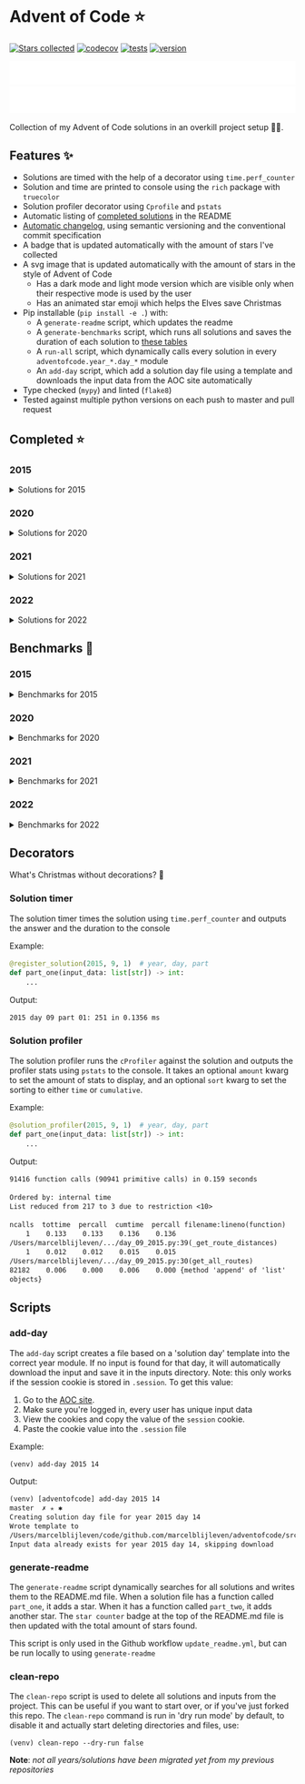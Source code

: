 # Advent of Code ⭐️
[![Stars collected](https://shields.io/static/v1?label=stars%20collected&message=139&color=yellow)]()
[![codecov](https://codecov.io/gh/marcelblijleven/adventofcode/branch/master/graph/badge.svg?token=jZ2TgfyltM)](https://codecov.io/gh/marcelblijleven/adventofcode)
[![tests](https://github.com/marcelblijleven/adventofcode/actions/workflows/tests.yaml/badge.svg)](https://github.com/marcelblijleven/adventofcode)
[![version](https://img.shields.io/github/v/release/marcelblijleven/adventofcode.svg)](https://github.com/marcelblijleven/adventofcode/releases)

![advent of code](./image_dark.svg#gh-dark-mode-only)
![advent of code](./image_light.svg#gh-light-mode-only)

Collection of my Advent of Code solutions in an overkill project setup 👻🎄.

## Features ✨
- Solutions are timed with the help of a decorator using `time.perf_counter`
- Solution and time are printed to console using the `rich` package with `truecolor`
- Solution profiler decorator using `Cprofile` and `pstats`
- Automatic listing of [completed solutions](#completed-) in the README
- [Automatic changelog](CHANGELOG.md), using semantic versioning and the conventional commit specification
- A badge that is updated automatically with the amount of stars I've collected
- A svg image that is updated automatically with the amount of stars in the style of Advent of Code
  - Has a dark mode and light mode version which are visible only when their respective mode is used by the user
  - Has an animated star emoji which helps the Elves save Christmas
- Pip installable (`pip install -e .`) with:
  - A `generate-readme` script, which updates the readme
  - A `generate-benchmarks` script, which runs all solutions and saves the duration of each solution to [these tables](#benchmarks-)
  - A `run-all` script, which dynamically calls every solution in every `adventofcode.year_*.day_*` module
  - An `add-day` script, which add a solution day file using a template and downloads the input data from the AOC site automatically
- Type checked (`mypy`) and linted (`flake8`)
- Tested against multiple python versions on each push to master and pull request

<!-- start completed section -->
## Completed ⭐️
### 2015
<details><summary>Solutions for 2015</summary>
<p>

| day   | part one | part two |
| :---: | :------: | :------: |
| 01 | ⭐️ | ⭐️ |
| 02 | ⭐️ | ⭐️ |
| 03 | ⭐️ | ⭐️ |
| 04 | ⭐️ | ⭐️ |
| 05 | ⭐️ | ⭐️ |
| 06 | ⭐️ | ⭐️ |
| 07 | ⭐️ | ⭐️ |
| 08 | ⭐️ | ⭐️ |
| 09 | ⭐️ | ⭐️ |
| 10 | ⭐️ | ⭐️ |
| 11 | ⭐️ | ⭐️ |
| 12 | ⭐️ | ⭐️ |
| 13 | ⭐️ | ⭐️ |
| 14 | ⭐️ | ⭐️ |
| 15 | ⭐️ | ⭐️ |
| 16 | ⭐️ | ⭐️ |
| 17 | ⭐️ | ⭐️ |
| 18 | ⭐️ | ⭐️ |
| 19 | ⭐️ | ⭐️ |
| 20 | ⭐️ | ⭐️ |
| 21 | ⭐️ | ⭐️ |
| 22 | ⭐️ | ⭐️ |
| 23 | ⭐️ | ⭐️ |
| 24 | ⭐️ | ⭐️ |
| 25 | ⭐️ | ⭐️ |

</p>
</details>

### 2020
<details><summary>Solutions for 2020</summary>
<p>

| day   | part one | part two |
| :---: | :------: | :------: |
| 01 | ⭐️ | ⭐️ |
| 02 | ⭐️ | ⭐️ |
| 03 | ⭐️ | ⭐️ |
| 04 | ⭐️ | ⭐️ |
| 05 | ⭐️ | ⭐️ |
| 06 | ⭐️ | ⭐️ |
| 07 | ⭐️ | ⭐️ |
| 08 | ⭐️ | ⭐️ |
| 09 | ⭐️ | ⭐️ |
| 10 | ⭐️ | ⭐️ |
| 11 | ⭐️ | ⭐️ |
| 12 | ⭐️ | ⭐️ |
| 13 | ⭐️ | ⭐️ |
| 14 | ⭐️ | ⭐️ |
| 15 | ⭐️ | ⭐️ |
| 16 | ⭐️ | ⭐️ |

</p>
</details>

### 2021
<details><summary>Solutions for 2021</summary>
<p>

| day   | part one | part two |
| :---: | :------: | :------: |
| 01 | ⭐️ | ⭐️ |
| 02 | ⭐️ | ⭐️ |
| 03 | ⭐️ | ⭐️ |
| 04 | ⭐️ | ⭐️ |
| 05 | ⭐️ | ⭐️ |
| 06 | ⭐️ | ⭐️ |
| 07 | ⭐️ | ⭐️ |
| 08 | ⭐️ | ⭐️ |
| 09 | ⭐️ | ⭐️ |
| 10 | ⭐️ | ⭐️ |
| 11 | ⭐️ | ⭐️ |
| 12 | ⭐️ | ⭐️ |
| 13 | ⭐️ | ⭐️ |
| 14 | ⭐️ | ⭐️ |
| 15 | ⭐️ | ⭐️ |
| 16 | ⭐️ | ⭐️ |
| 17 | ⭐️ | ⭐️ |
| 18 | ⭐️ | ⭐️ |
| 19 | ⭐️ | ⭐️ |
| 20 | ⭐️ | ⭐️ |
| 21 | ⭐️ | ⭐️ |
| 22 | ⭐️ | ⭐️ |
| 25 | ⭐️ | – |

</p>
</details>

### 2022
<details><summary>Solutions for 2022</summary>
<p>

| day   | part one | part two |
| :---: | :------: | :------: |
| 01 | ⭐️ | ⭐️ |
| 02 | ⭐️ | ⭐️ |
| 03 | ⭐️ | ⭐️ |
| 04 | ⭐️ | ⭐️ |
| 05 | ⭐️ | ⭐️ |
| 06 | ⭐️ | ⭐️ |

</p>
</details>


<!-- end completed section -->

<!-- start benchmark section -->
## Benchmarks 🚀
### 2015
<details><summary>Benchmarks for 2015</summary>
<p>

|  day  | part  | duration |
| :---: | :---: | -------: |
| 01 | part one | 0.25 ms |
| 01 | part two | 0.10 ms |
| 02 | part one | 1.37 ms |
| 02 | part two | 1.27 ms |
| 03 | part one | 2.03 ms |
| 03 | part two | 2.67 ms |
| 04 | part one | 69.00 ms |
| 04 | part two | 2298.44 ms |
| 05 | part one | 1.24 ms |
| 05 | part two | 1.68 ms |
| 06 | part one | 4433.12 ms |
| 06 | part two | 5095.63 ms |
| 07 | part one | 1.06 ms |
| 07 | part two | 1.95 ms |
| 08 | part one | 0.83 ms |
| 08 | part two | 0.31 ms |
| 09 | part one | 73.47 ms |
| 09 | part two | 73.19 ms |
| 10 | part one | 228.92 ms |
| 10 | part two | 3245.16 ms |
| 10 | part two method 2 | 2705.51 ms |
| 11 | part one | 0.01 ms |
| 11 | part two | 0.01 ms |
| 12 | part one | 0.82 ms |
| 12 | part two | 0.76 ms |
| 13 | part one | 85.20 ms |
| 13 | part two | 822.93 ms |
| 14 | part one | 16.74 ms |
| 14 | part two | 16.96 ms |
| 15 | part one | 582.55 ms |
| 15 | part two | 212.15 ms |
| 16 | part one | 0.78 ms |
| 16 | part two | 0.80 ms |
| 17 | part one | 145.18 ms |
| 17 | part two | 74.59 ms |
| 18 | part one | 2439.96 ms |
| 18 | part two | 2579.58 ms |
| 19 | part one | 2.45 ms |
| 19 | part two | 0.21 ms |
| 20 | part one | 3315.01 ms |
| 20 | part two | 968.48 ms |
| 21 | part one | 3.79 ms |
| 21 | part two | 3.71 ms |
| 22 | part one | 170.26 ms |
| 22 | part two | 124.34 ms |
| 23 | part one | 0.55 ms |
| 23 | part two | 0.69 ms |
| 24 | part one | 65.81 ms |
| 24 | part two | 2.60 ms |
| 25 | part one | 2030.58 ms |
| 25 | part two | 0.00 ms |

</p>
</details>

### 2020
<details><summary>Benchmarks for 2020</summary>
<p>

|  day  | part  | duration |
| :---: | :---: | -------: |
| 01 | part one | 0.11 ms |
| 01 | part two | 100.89 ms |
| 02 | part one | 2.90 ms |
| 02 | part two | 2.54 ms |
| 03 | part one | 0.08 ms |
| 03 | part two | 0.33 ms |
| 04 | part one | 0.61 ms |
| 04 | part two | 1.38 ms |
| 05 | part one | 6.82 ms |
| 05 | part two | 2.28 ms |
| 05 | part one binary version | 0.29 ms |
| 06 | part one | 0.84 ms |
| 06 | part two | 0.99 ms |
| 07 | part one | 65.92 ms |
| 07 | part two | 1.02 ms |
| 08 | part one | 0.35 ms |
| 08 | part two | 19.00 ms |
| 09 | part one | 0.56 ms |
| 09 | part two | 867.15 ms |
| 10 | part one | 0.02 ms |
| 10 | part two | 0.04 ms |
| 11 | part one | 2706.43 ms |
| 11 | part two | 2428.67 ms |
| 12 | part one | 0.34 ms |
| 12 | part two | 0.31 ms |
| 13 | part one | 0.15 ms |
| 13 | part two | 0.07 ms |
| 14 | part one | 1.38 ms |
| 14 | part two | 406.94 ms |
| 15 | part one | 0.15 ms |
| 15 | part two | 4957.69 ms |
| 16 | part one | 1.19 ms |
| 16 | part two | 5.41 ms |

</p>
</details>

### 2021
<details><summary>Benchmarks for 2021</summary>
<p>

|  day  | part  | duration |
| :---: | :---: | -------: |
| 01 | part one | 0.19 ms |
| 01 | part two | 0.90 ms |
| 01 | part two reuse part one | 0.69 ms |
| 02 | part one | 0.43 ms |
| 02 | part two | 0.43 ms |
| 03 | part one | 0.86 ms |
| 03 | part two | 2.26 ms |
| 04 | part one | 8.55 ms |
| 04 | part two | 17.89 ms |
| 05 | part one | 30.96 ms |
| 05 | part two | 58.56 ms |
| 06 | part one | 0.06 ms |
| 06 | part two | 0.09 ms |
| 06 | part two faster | 0.08 ms |
| 07 | part one | 0.24 ms |
| 07 | part two | 0.44 ms |
| 08 | part one | 0.19 ms |
| 08 | part two | 1.64 ms |
| 09 | part one | 8.44 ms |
| 09 | part two | 11.56 ms |
| 09 | part two async | 14.78 ms |
| 09 | part two mp | 152.37 ms |
| 10 | part one | 1.05 ms |
| 10 | part two | 2.13 ms |
| 11 | part one | 6.89 ms |
| 11 | part two | 15.31 ms |
| 12 | part one | 15.55 ms |
| 12 | part two | 513.53 ms |
| 13 | part one | 0.53 ms |
| 13 | part two | 1.06 ms |
| 14 | part one | 0.42 ms |
| 14 | part two | 1.60 ms |
| 15 | part one | 30.51 ms |
| 15 | part two | 746.30 ms |
| 16 | part one | 0.51 ms |
| 16 | part two | 0.50 ms |
| 17 | part one | 147.30 ms |
| 17 | part two | 1361.03 ms |
| 17 | part one quick maths | 0.01 ms |
| 18 | part one | 116.10 ms |
| 18 | part two | 1871.49 ms |
| 19 | part one | 385.11 ms |
| 19 | part two | 388.17 ms |
| 20 | part one | 54.31 ms |
| 20 | part two | 2991.96 ms |
| 21 | part one | 0.40 ms |
| 21 | part two | 190.35 ms |
| 22 | part one | 389.04 ms |
| 22 | part two | 2449.94 ms |
| 25 | part one | 16436.05 ms |

</p>
</details>

### 2022
<details><summary>Benchmarks for 2022</summary>
<p>

|  day  | part  | duration |
| :---: | :---: | -------: |
| 01 | part one | 0.23 ms |
| 01 | part two | 0.27 ms |
| 02 | part one | 1.40 ms |
| 02 | part two | 1.35 ms |
| 02 | part one with mapping | 0.15 ms |
| 02 | part two with mapping | 0.11 ms |
| 03 | part one | 0.48 ms |
| 03 | part two | 0.37 ms |
| 04 | part one | 0.79 ms |
| 04 | part two | 2.22 ms |
| 05 | part one | 0.92 ms |
| 05 | part two | 0.62 ms |
| 06 | part one | 0.48 ms |
| 06 | part two | 1.42 ms |

</p>
</details>

<!-- end benchmark section --> 

## Decorators
What's Christmas without decorations? 🎄

### Solution timer
The solution timer times the solution using `time.perf_counter` and outputs the answer and the duration to the console

Example:
```python
@register_solution(2015, 9, 1)  # year, day, part
def part_one(input_data: list[str]) -> int:
    ...
```

Output:
```text
2015 day 09 part 01: 251 in 0.1356 ms
```

### Solution profiler
The solution profiler runs the `cProfiler` against the solution and outputs the profiler stats using `pstats` to the console.
It takes an optional `amount` kwarg to set the amount of stats to display, and an optional `sort` kwarg to set the sorting to either
`time` or `cumulative`.

Example:
```python
@solution_profiler(2015, 9, 1)  # year, day, part
def part_one(input_data: list[str]) -> int:
    ...
```

Output:
```text
91416 function calls (90941 primitive calls) in 0.159 seconds

Ordered by: internal time
List reduced from 217 to 3 due to restriction <10>

ncalls  tottime  percall  cumtime  percall filename:lineno(function)
    1    0.133    0.133    0.136    0.136 /Users/marcelblijleven/.../day_09_2015.py:39(_get_route_distances)
    1    0.012    0.012    0.015    0.015 /Users/marcelblijleven/.../day_09_2015.py:30(get_all_routes)
82182    0.006    0.000    0.006    0.000 {method 'append' of 'list' objects}
```

## Scripts
### add-day
The `add-day` script creates a file based on a 'solution day' template into the correct year module. If no input is found
for that day, it will automatically download the input and save it in the inputs directory. Note: this only works if the
session cookie is stored in `.session`. To get this value:
1. Go to the [AOC site](https://adventofcode.com).
2. Make sure you're logged in, every user has unique input data
3. View the cookies and copy the value of the `session` cookie.
4. Paste the cookie value into the `.session` file

Example:
```shell
(venv) add-day 2015 14
```

Output:
```text
(venv) [adventofcode] add-day 2015 14                                                                                                                                                                   master  ✗ ✭ ✱
Creating solution day file for year 2015 day 14
Wrote template to /Users/marcelblijleven/code/github.com/marcelblijleven/adventofcode/src/adventofcode/year_2015/day_14_2015.py
Input data already exists for year 2015 day 14, skipping download
```

### generate-readme
The `generate-readme` script dynamically searches for all solutions and writes them to the README.md file.
When a solution file has a function called `part_one`, it adds a star. When it has a function called `part_two`, it adds another
star. The `star counter` badge at the top of the README.md file is then updated with the total amount of stars found.

This script is only used in the Github workflow `update_readme.yml`, but can be run locally to using `generate-readme`

### clean-repo
The `clean-repo` script is used to delete all solutions and inputs from the project. This can be useful if you want to start over,
or if you've just forked this repo. The `clean-repo` command is run in 'dry run mode' by default, to disable it and actually
start deleting directories and files, use:

```shell
(venv) clean-repo --dry-run false 
```

**Note**: _not all years/solutions have been migrated yet from my previous repositories_
